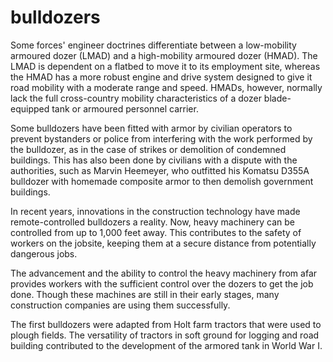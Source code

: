# bulldozers

Some forces' engineer doctrines differentiate between a low-mobility armoured dozer (LMAD) and a high-mobility armoured dozer (HMAD). The LMAD is dependent on a flatbed to move it to its employment site, whereas the HMAD has a more robust engine and drive system designed to give it road mobility with a moderate range and speed. HMADs, however, normally lack the full cross-country mobility characteristics of a dozer blade-equipped tank or armoured personnel carrier.

Some bulldozers have been fitted with armor by civilian operators to prevent bystanders or police from interfering with the work performed by the bulldozer, as in the case of strikes or demolition of condemned buildings. This has also been done by civilians with a dispute with the authorities, such as Marvin Heemeyer, who outfitted his Komatsu D355A bulldozer with homemade composite armor to then demolish government buildings.

In recent years, innovations in the construction technology have made remote-controlled bulldozers a reality. Now, heavy machinery can be controlled from up to 1,000 feet away. This contributes to the safety of workers on the jobsite, keeping them at a secure distance from potentially dangerous jobs.

The advancement and the ability to control the heavy machinery from afar provides workers with the sufficient control over the dozers to get the job done. Though these machines are still in their early stages, many construction companies are using them successfully.

The first bulldozers were adapted from Holt farm tractors that were used to plough fields. The versatility of tractors in soft ground for logging and road building contributed to the development of the armored tank in World War I.
